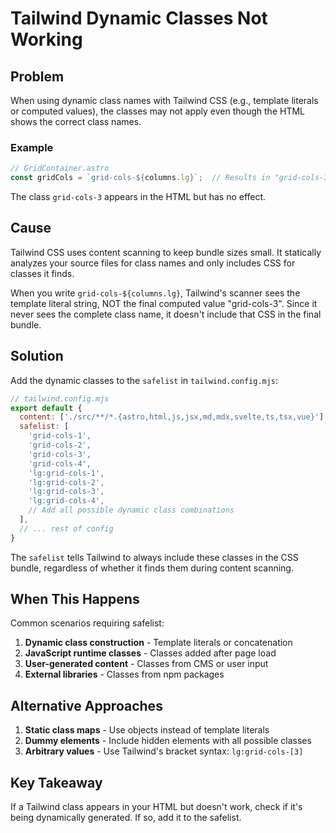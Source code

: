 # Tailwind Dynamic Classes Not Working

## Problem
When using dynamic class names with Tailwind CSS (e.g., template literals or computed values), the classes may not apply even though the HTML shows the correct class names.

### Example
```js
// GridContainer.astro
const gridCols = `grid-cols-${columns.lg}`;  // Results in "grid-cols-3"
```

The class `grid-cols-3` appears in the HTML but has no effect.

## Cause
Tailwind CSS uses content scanning to keep bundle sizes small. It statically analyzes your source files for class names and only includes CSS for classes it finds.

When you write `grid-cols-${columns.lg}`, Tailwind's scanner sees the template literal string, NOT the final computed value "grid-cols-3". Since it never sees the complete class name, it doesn't include that CSS in the final bundle.

## Solution
Add the dynamic classes to the `safelist` in `tailwind.config.mjs`:

```js
// tailwind.config.mjs
export default {
  content: ['./src/**/*.{astro,html,js,jsx,md,mdx,svelte,ts,tsx,vue}'],
  safelist: [
    'grid-cols-1',
    'grid-cols-2', 
    'grid-cols-3',
    'grid-cols-4',
    'lg:grid-cols-1',
    'lg:grid-cols-2',
    'lg:grid-cols-3',
    'lg:grid-cols-4',
    // Add all possible dynamic class combinations
  ],
  // ... rest of config
}
```

The `safelist` tells Tailwind to always include these classes in the CSS bundle, regardless of whether it finds them during content scanning.

## When This Happens
Common scenarios requiring safelist:
1. **Dynamic class construction** - Template literals or concatenation
2. **JavaScript runtime classes** - Classes added after page load
3. **User-generated content** - Classes from CMS or user input
4. **External libraries** - Classes from npm packages

## Alternative Approaches
1. **Static class maps** - Use objects instead of template literals
2. **Dummy elements** - Include hidden elements with all possible classes
3. **Arbitrary values** - Use Tailwind's bracket syntax: `lg:grid-cols-[3]`

## Key Takeaway
If a Tailwind class appears in your HTML but doesn't work, check if it's being dynamically generated. If so, add it to the safelist.